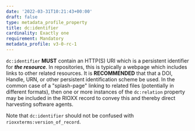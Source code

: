 ```yaml
---
date: '2022-03-31T10:21:43+00:00'
draft: false
type: metadata_profile_property
title: dc:identifier
cardinality: Exactly one
requirement: Mandatory
metadata_profile: v3-0-rc-1
---
```

`dc:identifier` **MUST** contain an HTTP(S) URI which is a persistent identifier for ***the resource***. In repositories, this is typically a webpage which includes links to other related resources. It is **RECOMMENDED** that that a DOI, Handle, URN, or other persistent identification scheme be used. In the common case of a "splash-page" linking to related files (potentially in different formats), then one or more instances of the `dc:relation` property may be included in the RIOXX record to convey this and thereby direct harvesting software agents.

Note that `dc:identifier` should not be confused with `rioxxterms:version_of_record`.
